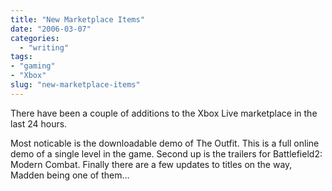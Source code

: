 ```yaml
---
title: "New Marketplace Items"
date: "2006-03-07"
categories: 
  - "writing"
tags:
- "gaming"
- "Xbox"
slug: "new-marketplace-items"
---
```


There have been a couple of additions to the Xbox Live marketplace in the last 24 hours.
  
Most noticable is the downloadable demo of The Outfit. This is a full online demo of a single level in the game. Second up is the trailers for Battlefield2: Modern Combat. Finally there are a few updates to titles on the way, Madden being one of them…
